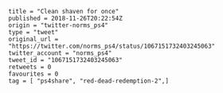 ```
title = "Clean shaven for once"
published = 2018-11-26T20:22:54Z
origin = "twitter-norms_ps4"
type = "tweet"
original_url = "https://twitter.com/norms_ps4/status/1067151732403245063"
twitter_account = "norms_ps4"
tweet_id = "1067151732403245063"
retweets = 0
favourites = 0
tag = [ "ps4share", "red-dead-redemption-2",]
```

<p class='image'><img src='https://mnf.m17s.net/2018/11/26/Ds9I19ZWkAIBKAP.jpg' alt=''></p>

